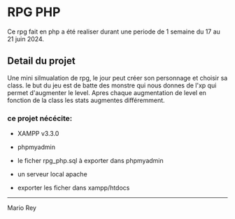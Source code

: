 # RPG PHP

Ce rpg fait en php a été realiser durant une periode de 1 semaine du 17 au 21 juin 2024.
## Detail du projet
Une mini silmualation de rpg,  le jour peut créer son personnage et choisir sa class.
le but du jeu est de batte des monstre qui nous donnes de l'xp qui permet d'augmenter le level.
Apres chaque augmentation de level en fonction de la class les stats augmentes différemment.
### ce projet nécécite:
- XAMPP v3.3.0 
- phpmyadmin
- le ficher rpg_php.sql à exporter dans phpmyadmin

- un serveur local apache
- exporter les ficher dans xampp/htdocs
---
 Mario Rey


